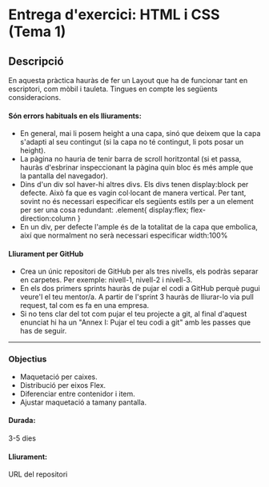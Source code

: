 # Entrega d'exercici: HTML i CSS (Tema 1)
## Descripció
En aquesta pràctica hauràs de fer un Layout que ha de funcionar tant en escriptori, com mòbil i tauleta.
Tingues en compte les següents consideracions.
#### Són errors habituals en els lliuraments:
- En general, mai li posem height a una capa, sinó que deixem que la capa s'adapti al seu contingut (si la capa no té contingut, li pots posar un height).
- La pàgina no hauria de tenir barra de scroll horitzontal (si et passa, hauràs d'esbrinar inspeccionant la pàgina quin bloc és més ample que la pantalla del navegador).
- Dins d'un div sol haver-hi altres divs. Els divs tenen display:block per defecte. Això fa que es vagin col·locant de manera vertical. Per tant, sovint no és necessari especificar els següents estils per a un element per ser una cosa redundant:
.element{ display:flex; flex-direction:column }
- En un div, per defecte l'ample és de la totalitat de la capa que embolica, així que normalment no serà necessari especificar width:100%
#### Lliurament per GitHub
- Crea un únic repositori de GitHub per als tres nivells, els podràs separar en carpetes.
Per exemple: nivell-1, nivell-2 i nivell-3.
- En els dos primers sprints hauràs de pujar el codi a GitHub perquè pugui veure'l el teu mentor/a.
A partir de l'sprint 3 hauràs de lliurar-lo via pull request, tal com es fa en una empresa.
-  Si no tens clar del tot com pujar el teu projecte a git, al final d'aquest enunciat hi ha un "Annex I: Pujar el teu codi a git" amb les passes que has de seguir.
---
### Objectius
- Maquetació per caixes.
- Distribució per eixos Flex.
- Diferenciar entre contenidor i item.
- Ajustar maquetació a tamany pantalla.
#### Durada:
3-5 dies
#### Lliurament:
URL del repositori
